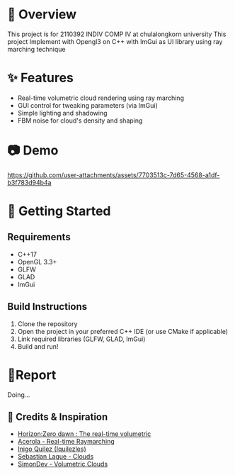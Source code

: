 # 📖 Overview
This project is for 2110392 INDIV COMP IV at chulalongkorn university
This project Implement with Opengl3 on C++ with ImGui as UI library
using ray marching technique

# ✨ Features
- Real-time volumetric cloud rendering using ray marching
- GUI control for tweaking parameters (via ImGui)
- Simple lighting and shadowing
- FBM noise for cloud's density and shaping

# 📷 Demo
https://github.com/user-attachments/assets/7703513c-7d65-4568-a1df-b3f783d94b4a

# 🚀 Getting Started

## Requirements
- C++17
- OpenGL 3.3+
- GLFW
- GLAD
- ImGui

## Build Instructions
1. Clone the repository
2. Open the project in your preferred C++ IDE (or use CMake if applicable)
3. Link required libraries (GLFW, GLAD, ImGui)
4. Build and run!


# 📄Report
Doing...

## 🚀 Credits & Inspiration
- [Horizon:Zero dawn : The real-time volumetric](https://d3d3g8mu99pzk9.cloudfront.net/AndrewSchneider/The-Real-time-Volumetric-Cloudscapes-of-Horizon-Zero-Dawn.pdf)
- [Acerola - Real-time Raymarching](https://www.youtube.com/watch?v=ryB8hT5TMSg&t=1430s)
- [Inigo Quilez (Iquilezles)](https://iquilezles.org/)
- [Sebastian Lague - Clouds](https://www.youtube.com/watch?v=4QOcCGI6xOU&t=566s)
- [SimonDev - Volumetric Clouds](https://www.youtube.com/watch?v=Qj_tK_mdRcA&t=273s)

